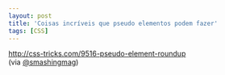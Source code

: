 ```yaml
---
layout: post
title: 'Coisas incríveis que pseudo elementos podem fazer'
tags: [CSS]
---
```


<http://css-tricks.com/9516-pseudo-element-roundup><br>
(via [@smashingmag](https://twitter.com/smashingmag/status/102072986634428416))
